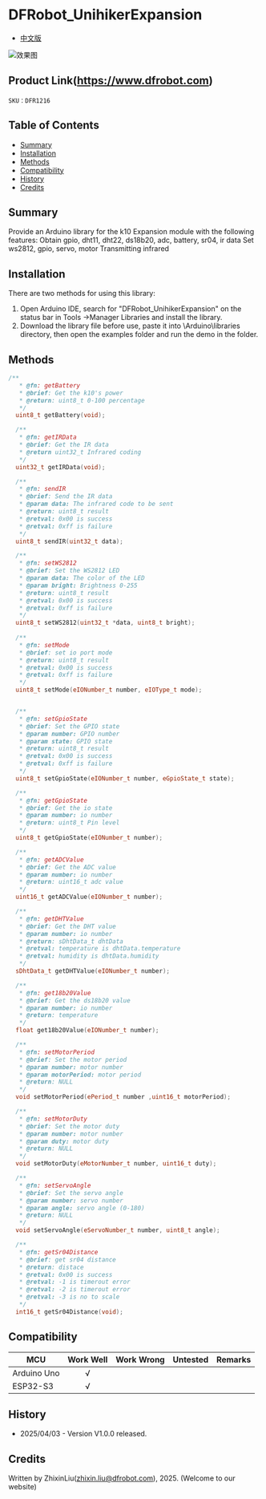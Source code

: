 # DFRobot_UnihikerExpansion
- [中文版](./README_CN.md)


![效果图](resources/images/xxx.jpg)

## Product Link(https://www.dfrobot.com)

    SKU：DFR1216

## Table of Contents

* [Summary](#Summary)
* [Installation](#Installation)
* [Methods](#Methods)
* [Compatibility](#Compatibility)
* [History](#History)
* [Credits](#Credits)

## Summary

Provide an Arduino library for the k10 Expansion module with the following features:
    Obtain gpio, dht11, dht22, ds18b20, adc, battery, sr04, ir data
    Set ws2812, gpio, servo, motor
    Transmitting infrared

## Installation
There are two methods for using this library:<br>
1. Open Arduino IDE, search for "DFRobot_UnihikerExpansion" on the status bar in Tools ->Manager Libraries and install the library.<br>
2. Download the library file before use, paste it into \Arduino\libraries directory, then open the examples folder and run the demo in the folder.<br>

## Methods

```C++
/**
   * @fn: getBattery
   * @brief: Get the k10's power
   * @return: uint8_t 0-100 percentage
   */
  uint8_t getBattery(void);

  /**
   * @fn: getIRData
   * @brief: Get the IR data
   * @return uint32_t Infrared coding
   */
  uint32_t getIRData(void);

  /**
   * @fn: sendIR
   * @brief: Send the IR data
   * @param data: The infrared code to be sent
   * @return: uint8_t result
   * @retval: 0x00 is success
   * @retval: 0xff is failure
   */
  uint8_t sendIR(uint32_t data);

  /**
   * @fn: setWS2812
   * @brief: Set the WS2812 LED
   * @param data: The color of the LED
   * @param bright: Brightness 0-255
   * @return: uint8_t result
   * @retval: 0x00 is success
   * @retval: 0xff is failure
   */  
  uint8_t setWS2812(uint32_t *data, uint8_t bright);
  
  /**
   * @fn: setMode
   * @brief: set io port mode
   * @return: uint8_t result
   * @retval: 0x00 is success
   * @retval: 0xff is failure
   */
  uint8_t setMode(eIONumber_t number, eIOType_t mode);


  /**
   * @fn: setGpioState
   * @brief: Set the GPIO state
   * @param number: GPIO number
   * @param state: GPIO state
   * @return: uint8_t result
   * @retval: 0x00 is success
   * @retval: 0xff is failure
   */
  uint8_t setGpioState(eIONumber_t number, eGpioState_t state);

  /**
   * @fn: getGpioState
   * @brief: Get the io state
   * @param number: io number
   * @return: uint8_t Pin level 
   */
  uint8_t getGpioState(eIONumber_t number);

  /**
   * @fn: getADCValue
   * @brief: Get the ADC value
   * @param number: io number
   * @return: uint16_t adc value
   */
  uint16_t getADCValue(eIONumber_t number);

  /**
   * @fn: getDHTValue
   * @brief: Get the DHT value
   * @param number: io number
   * @return: sDhtData_t dhtData
   * @retval: temperature is dhtData.temperature
   * @retval: humidity is dhtData.humidity
   */
  sDhtData_t getDHTValue(eIONumber_t number);

  /**
   * @fn: get18b20Value
   * @brief: Get the ds18b20 value
   * @param number: io number
   * @return: temperature
   */
  float get18b20Value(eIONumber_t number);

  /**
   * @fn: setMotorPeriod
   * @brief: Set the motor period
   * @param number: motor number
   * @param motorPeriod: motor period
   * @return: NULL
   */
  void setMotorPeriod(ePeriod_t number ,uint16_t motorPeriod);

  /**
   * @fn: setMotorDuty
   * @brief: Set the motor duty
   * @param number: motor number
   * @param duty: motor duty
   * @return: NULL
   */
  void setMotorDuty(eMotorNumber_t number, uint16_t duty);

  /**
   * @fn: setServoAngle
   * @brief: Set the servo angle
   * @param number: servo number
   * @param angle: servo angle (0-180)
   * @return: NULL
   */
  void setServoAngle(eServoNumber_t number, uint8_t angle);

  /**
   * @fn: getSr04Distance
   * @brief: get sr04 distance
   * @return: distace
   * @retval: 0x00 is success
   * @retval: -1 is timerout error
   * @retval: -2 is timerout error
   * @retval: -3 is no to scale
   */
  int16_t getSr04Distance(void);
```

## Compatibility

MCU                | Work Well    |   Work Wrong    | Untested    | Remarks
------------------ | :----------: | :-------------: | :---------: | :----:
Arduino Uno        |      √       |                 |             |
ESP32-S3           |      √       |                 |             |



## History

- 2025/04/03 - Version V1.0.0 released.

## Credits

Written by ZhixinLiu(zhixin.liu@dfrobot.com), 2025. (Welcome to our website)
